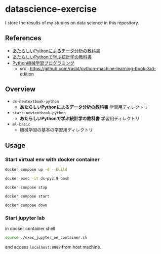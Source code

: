# datascience-exercise
I store the results of my studies on data science in this repository.

## References

- [あたらしいPythonによるデータ分析の教科書](https://www.shoeisha.co.jp/book/detail/9784798158341)
- [あたらしいPythonで学ぶ統計学の教科書](https://www.shoeisha.co.jp/book/detail/9784798155067)
- [Python機械学習プログラミング](https://book.impress.co.jp/books/1120101017)
  - src : https://github.com/rasbt/python-machine-learning-book-3rd-edition

## Overview

- `ds-newtextbook-python`
  - **あたらしいPythonによるデータ分析の教科書** 学習用ディレクトリ
- `stats-newtextbook-python`
  - **あたらしいPythonで学ぶ統計学の教科書** 学習用ディレクトリ
- `ml-basic`
  - 機械学習の基本の学習用ディレクトリ


## Usage

### Start virtual env with docker container

```bash
docker compose up -d --build
```

```bash
docker exec -it ds-py3.9 bash
```

```bash
docker compose stop
```

```bash
docker compose start
```

```bash
docker compose down
```

### Start jupyter lab

in docker container shell

```bash
source ./exec_jupyter_on_container.sh
```

and access `localhost:8888` from host machine.
